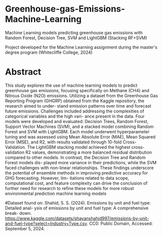 # Greenhouse-gas-Emissions-Machine-Learning
Machine Learning models predicting greenhouse gas emissions with Random Forest, Decision Tree, SVM and LightGBM (Stacking RF+SVM)

Project developed for the Machine Learning assignment during the master's degree program (Whitecliffe College, 2024)

# Abstract

This study explores the use of machine learning models to predict greenhouse
gas emissions, focusing specifically on Methane (CH4) and Nitrous Oxide (N2O)
emissions. Utilizing a dataset from the Greenhouse Gas Reporting Program
(GHGRP) obtained from the Kaggle repository, the research aimed to under-
stand emission patterns over time and forecast future emissions. Challenges
included addressing the complexities of categorical variables and the high vari-
ance present in the data. Four models were developed and evaluated: Decision
Trees, Random Forest, Support Vector Machines (SVM), and a stacked model
combining Random Forest and SVM with LightGBM. Each model underwent
hyperparameter tuning and was assessed using Mean Absolute Error (MAE),
Mean Squared Error (MSE), and R2, with results validated through 10-fold Cross-
Validation. The LightGBM stacking model achieved the highest cross-validation
R2 values, demonstrating a more balanced residual distribution compared to
other models. In contrast, the Decision Tree and Random Forest models dis-
played more variance in their predictions, while the SVM faced challenges with
non-linear relationships. These findings underscore the potential of ensemble
methods in improving predictive accuracy for GHG forecasting. However, lim-
itations related to data scope, computational cost, and feature complexity can
drive the conclusion of further need for research to refine these models for more
robust environmental prediction machine learning models

#Dataset found on:
Shahid, S. S. (2024). Emissions by unit and fuel type: Detailed anal-
ysis of emissions by unit and fuel type: A comprehensive break-
down. https://www.kaggle.com/datasets/shayanshahid997/emissions-by-unit-and-fuel-type?select=Industry+Type.csv.
CC0: Public Domain, Accessed: September 5, 2024.

